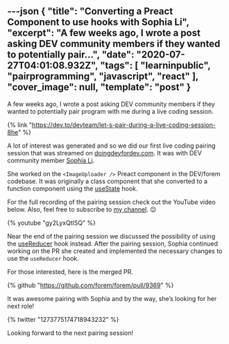 ---json
{
  "title": "Converting a Preact Component to use hooks with Sophia Li",
  "excerpt": "A few weeks ago, I wrote a post asking DEV community members if they wanted to potentially pair...",
  "date": "2020-07-27T04:01:08.932Z",
  "tags": [
    "learninpublic",
    "pairprogramming",
    "javascript",
    "react"
  ],
  "cover_image": null,
  "template": "post"
}
---

A few weeks ago, I wrote a post asking DEV community members if they wanted to potentially pair program with me during a live coding session.

{% link "https://dev.to/devteam/let-s-pair-during-a-live-coding-session-8he" %}

A lot of interest was generated and so we did our first live coding pairing session that was streamed on [doingdevfordev.com](https://doingdevfordev.com). It was with DEV community member [Sophia Li](https://twitter.com/sophia_wyl).

She worked on the `<ImageUploader />` Preact component in the DEV/forem codebase. It was originally a class component that she converted to a function component using the [useState](https://reactjs.org/docs/hooks-reference.html#usestate) hook.

For the full recording of the pairing session check out the YouTube video below. Also, feel free to subscribe to [my channel](https://m.youtube.com/channel/UCBLlEq0co24VFJIMEHNcPOQ). 😉

{% youtube "gy2LyxQtlSQ" %}

Near the end of the pairing session we discussed the possibility of using the [useReducer](https://reactjs.org/docs/hooks-reference.html#usereducer) hook instead. After the pairing session, Sophia continued working on the PR she created and implemented the necessary changes to use the `useReducer` hook.

For those interested, here is the merged PR.

{% github "https://github.com/forem/forem/pull/9369" %}

It was awesome pairing with Sophia and by the way, she’s looking for her next role!

{% twitter "1273775174718943232" %}

Looking forward to the next pairing session!
